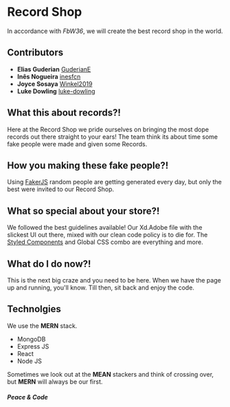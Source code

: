# Record Shop
In accordance with _FbW36_, we will create the best record shop in the world.

## Contributors
- __Elias Guderian__  [GuderianE](https://github.com/GuderianE)
- __Inês Nogueira__  [inesfcn](https://github.com/inesfcn)
- __Joyce Sosaya__  [Winkel2019](https://github.com/Winkel2019)
- __Luke Dowling__  [luke-dowling](https://github.com/luke-dowling)

## What this about records?!
Here at the Record Shop we pride ourselves on bringing the most dope records out there straight to your ears! The team think its about time some fake people were made and given some Records.

## How you making these fake people?!
Using [FakerJS](http://marak.github.io/faker.js/) random people are getting generated every day, but only the best were invited to our Record Shop.

## What so special about your store?!
We followed the best guidelines available! Our Xd.Adobe file with the slickest UI out there, mixed with our clean code policy is to die for. The [Styled Components](https://styled-components.com/) and Global CSS combo are everything and more.

## What do I do now?!
This is the next big craze and you need to be here. When we have the page up and running, you'll know. Till then, sit back and enjoy the code.

## Technolgies 
We use the __MERN__ stack. 
- MongoDB
- Express JS
- React
- Node JS

Sometimes we look out at the __MEAN__ stackers and think of crossing over, but __MERN__ will always be our first.

#### _Peace & Code_
